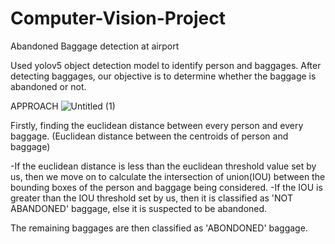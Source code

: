 # Computer-Vision-Project
Abandoned Baggage detection at airport

Used yolov5 object detection model to identify person and baggages. After detecting baggages, our objective is to determine whether the baggage is abandoned or not.


APPROACH
![Untitled (1)](https://user-images.githubusercontent.com/88852494/230452812-b4e0fb76-7d1b-4837-98bb-56f2d47678d4.jpg)

Firstly, finding the euclidean distance between every person and every baggage. (Euclidean distance between the centroids of person and baggage)

-If the euclidean distance is less than the euclidean threshold value set by us, then we move on to calculate the intersection of union(IOU) between the bounding boxes of the person and 
baggage being considered.
  -If the IOU is greater than the IOU threshold set by us, then it is classified as 'NOT ABANDONED' baggage, else it is suspected to be abandoned.

The remaining baggages are then classified as 'ABONDONED' baggage.


